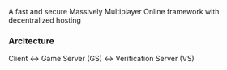 A fast and secure Massively Multiplayer Online framework with decentralized hosting

### Arcitecture
Client <-> Game Server (GS) <-> Verification Server (VS)
